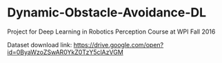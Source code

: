 # Dynamic-Obstacle-Avoidance-DL
Project for Deep Learning in Robotics Perception Course at WPI Fall 2016

Dataset download link: https://drive.google.com/open?id=0ByaWzoZSwAR0YkZ0TzY5clAzVGM
